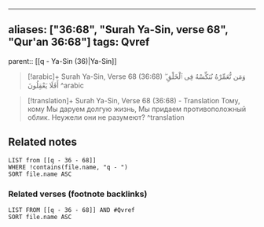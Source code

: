 
---
aliases: ["36:68", "Surah Ya-Sin, verse 68", "Qur'an 36:68"]
tags: Qvref
---

parent:: [[q - Ya-Sin (36)|Ya-Sin]]

> [!arabic]+ Surah Ya-Sin, Verse 68 (36:68)
> <span class="quran-arabic">وَمَن نُّعَمِّرْهُ نُنَكِّسْهُ فِى ٱلْخَلْقِ ۖ أَفَلَا يَعْقِلُونَ</span>
^arabic

> [!translation]+ Surah Ya-Sin, Verse 68 (36:68) - Translation
> Тому, кому Мы даруем долгую жизнь, Мы придаем противоположный облик. Неужели они не разумеют?
^translation



## Related notes
```dataview
LIST from [[q - 36 - 68]]
WHERE !contains(file.name, "q - ")
SORT file.name ASC
```

### Related verses (footnote backlinks)
```dataview
LIST FROM [[q - 36 - 68]] AND #Qvref
SORT file.name ASC
```

